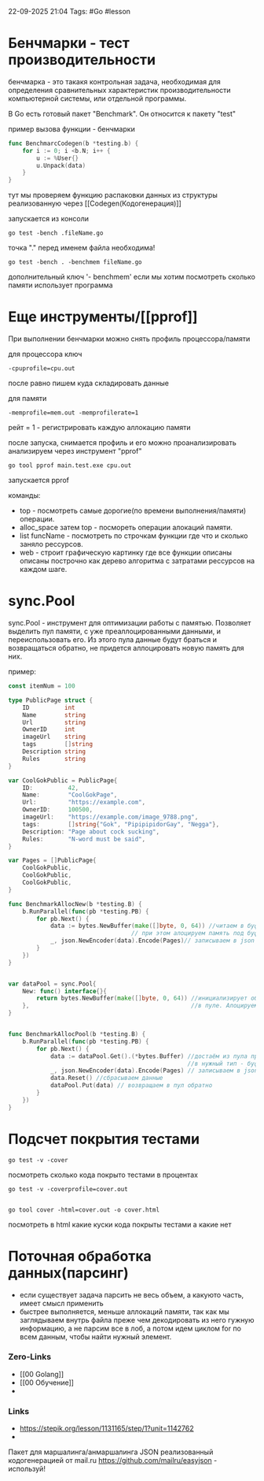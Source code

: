 22-09-2025 21:04
Tags: #Go #lesson 

# Бенчмарки - тест производительности

бенчмарка - это такакя контрольная задача, необходимая для определения сравнительных характеристик производительности компьютерной системы, или отдельной программы.

В Go есть готовый пакет "Benchmark". Он относится к пакету "test"

пример вызова функции - бенчмарки
```Go
func BenchmarcCodegen(b *testing.b) {
	for i := 0; i <b.N; i++ {
		u := %User{}
		u.Unpack(data)
	}
}
```
тут мы проверяем функцию распаковки данных из структуры реализованную через [[Codegen(Кодогенерация)]]

запускается из консоли
```console
go test -bench .fileName.go
```
точка "." перед именем файла необходима!
```
go test -bench . -benchmem fileName.go
```
дополнительный ключ '- benchmem' если мы хотим посмотреть сколько памяти использует программа

# Еще инструменты/[[pprof]]

При выполнении бенчмарки можно снять профиль процессора/памяти

для процессора ключ 
```
-cpuprofile=cpu.out
```
после равно пишем куда складировать данные

для памяти
```
-memprofile=mem.out -memprofilerate=1
```
рейт = 1 - регистрировать каждую аллокацию памяти

после запуска, снимается профиль и его можно проанализировать
анализируем через инструмент "pprof"
```
go tool pprof main.test.exe cpu.out
```

запускается pprof

команды:
- top - посмотреть самые дорогие(по времени выполнения/памяти) операции. 
- alloc_space затем top - посмореть операции алокаций памяти.
- list funcName - посмотреть по строчкам функции где что и сколько заняло рессурсов.
- web - строит графическую картинку где все функции описаны описаны построчно как дерево алгоритма с затратами рессурсов на каждом шаге.

# sync.Pool

sync.Pool - инструмент для оптимизации работы с памятью. 
Позволяет выделить пул памяти, с уже преаллоцированными данными, и переиспользовать его. Из этого пула данные будут браться и возвращаться обратно, не придется аллоцировать новую память для них.

пример:
```Go
const itemNum = 100

type PublicPage struct {
	ID          int
	Name        string
	Url         string
	OwnerID     int
	imageUrl    string
	tags        []string
	Description string
	Rules       string
}

var CoolGokPublic = PublicPage{
	ID:          42,
	Name:        "CoolGokPage",
	Url:         "https://example.com",
	OwnerID:     100500,
	imageUrl:    "https://example.com/image_9788.png",
	tags:        []string{"Gok", "PipipipidorGay", "Negga"},
	Description: "Page about cock sucking",
	Rules:       "N-word must be said",
}

var Pages = []PublicPage{
	CoolGokPublic,
	CoolGokPublic,
	CoolGokPublic,
}

func BenchmarkAllocNew(b *testing.B) {
	b.RunParallel(func(pb *testing.PB) {
		for pb.Next() {
			data := bytes.NewBuffer(make([]byte, 0, 64)) //читаем в буфер
			                       // при этом алоцируем память под буфер
			_, json.NewEncoder(data).Encode(Pages)// записываем в json
		}
	})
}


var dataPool = sync.Pool{
	New: func() interface{}{
		return bytes.NewBuffer(make([]byte, 0, 64)) //инициализирует объект
	},	                                            //в пуле. Алоцируем память
}


func BenchmarkAllocPool(b *testing.B) {
	b.RunParallel(func(pb *testing.PB) {
		for pb.Next() {
			data := dataPool.Get().(*bytes.Buffer) //достаём из пула преобразуем
			                                       //в нужный тип - буфер байт
			_, json.NewEncoder(data).Encode(Pages) // записываем в json
			data.Reset() //сбрасываем данные
			dataPool.Put(data) // возвращаем в пул обратно
		}
	})
}
```


# Подсчет покрытия тестами

```console
go test -v -cover
```
посмотреть сколько кода покрыто тестами в процентах

```console
go test -v -coverprofile=cover.out


go tool cover -html=cover.out -o cover.html
```
посмотреть в html какие куски кода покрыты тестами а какие нет


# Поточная обработка данных(парсинг)

- если существует задача парсить не весь объем, а какуюто часть, имеет смысл применить
- быстрее выполняется, меньше аллокаций памяти, так как мы заглядываем внутрь файла преже чем декодировать из него гужную информацию, а не парсим все в лоб, а потом идем циклом for по всем данным, чтобы найти нужный элемент.



### Zero-Links
- [[00 Golang]]
- [[00 Обучение]]
- 



### Links
- https://stepik.org/lesson/1131165/step/1?unit=1142762
- 
Пакет для маршалинга/анмаршалинга JSON реализованный кодогенерацией от mail.ru
https://github.com/mailru/easyjson - используй!
